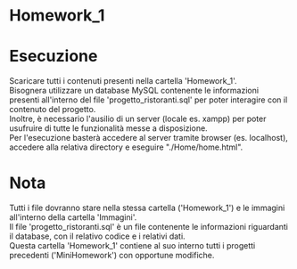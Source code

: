 # Homework_1

# Esecuzione
Scaricare tutti i contenuti presenti nella cartella 'Homework_1'.<br>
Bisognera utilizzare un database MySQL contenente le informazioni presenti all'interno del file 'progetto_ristoranti.sql' per poter interagire con il contenuto del progetto.<br>
Inoltre, è necessario l'ausilio di un server (locale es. xampp) per poter usufruire di tutte le funzionalità messe a disposizione.<br>
Per l'esecuzione basterà accedere al server tramite browser (es. localhost), accedere alla relativa directory e eseguire "./Home/home.html".

# Nota
Tutti i file dovranno stare nella stessa cartella ('Homework_1') e le immagini all'interno della cartella 'Immagini'.</br>
Il file 'progetto_ristoranti.sql' è un file contenente le informazioni riguardanti il database, con il relativo codice e i relativi dati.<br>
Questa cartella 'Homework_1' contiene al suo interno tutti i progetti precedenti ('MiniHomework') con opportune modifiche.

